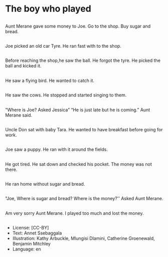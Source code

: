 # The boy who played

##
Aunt Merane gave some money to
Joe. Go to the shop. Buy sugar
and bread.

##
Joe picked an old car
Tyre.
He ran fast with to the
shop.

##
Before reaching the
shop,he saw the ball.
He forgot the tyre.
He picked the ball and
kicked it.

##
He saw a flying bird.
He wanted to catch it.

##
He saw the cows.
He stopped and started
singing to them.

##
"Where is Joe? Asked
Jessica”
“He is just late but he is
coming.” Aunt Merane
said.

##
Uncle Don sat with
baby Tara.
He wanted to have
breakfast before going
for work.

##
Joe saw a puppy. He ran
with it around the
fields.

##
He got tired.
He sat down and
checked his pocket.
The money was not
there.

##
He ran home without
sugar and bread.

##
"Joe, Where is sugar and bread?
Where is the money?''
Asked Aunt Merane.

##
Am very sorry Aunt Merane.
I played too much and lost the money.

##
* License: [CC-BY]
* Text: Annet Ssebaggala
* Illustration: Kathy Arbuckle, Mlungisi Dlamini, Catherine Groenewald, Benjamin Mitchley
* Language: en
